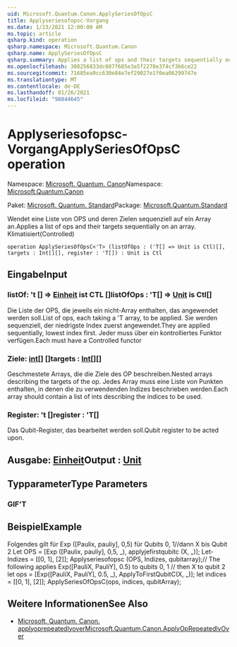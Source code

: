 ```yaml
---
uid: Microsoft.Quantum.Canon.ApplySeriesOfOpsC
title: Applyseriesofopsc-Vorgang
ms.date: 1/23/2021 12:00:00 AM
ms.topic: article
qsharp.kind: operation
qsharp.namespace: Microsoft.Quantum.Canon
qsharp.name: ApplySeriesOfOpsC
qsharp.summary: Applies a list of ops and their targets sequentially on an array. (Controlled)
ms.openlocfilehash: 308256833dc607f685e3a5f2278e374cf3b6ce22
ms.sourcegitcommit: 71605ea9cc630e84e7ef29027e1f0ea06299747e
ms.translationtype: MT
ms.contentlocale: de-DE
ms.lasthandoff: 01/26/2021
ms.locfileid: "98844645"
---
```

# <a name="applyseriesofopsc-operation"></a><span data-ttu-id="35545-102">Applyseriesofopsc-Vorgang</span><span class="sxs-lookup"><span data-stu-id="35545-102">ApplySeriesOfOpsC operation</span></span>

<span data-ttu-id="35545-103">Namespace: [Microsoft. Quantum. Canon](xref:Microsoft.Quantum.Canon)</span><span class="sxs-lookup"><span data-stu-id="35545-103">Namespace: [Microsoft.Quantum.Canon](xref:Microsoft.Quantum.Canon)</span></span>

<span data-ttu-id="35545-104">Paket: [Microsoft. Quantum. Standard](https://nuget.org/packages/Microsoft.Quantum.Standard)</span><span class="sxs-lookup"><span data-stu-id="35545-104">Package: [Microsoft.Quantum.Standard](https://nuget.org/packages/Microsoft.Quantum.Standard)</span></span>


<span data-ttu-id="35545-105">Wendet eine Liste von OPS und deren Zielen sequenziell auf ein Array an.</span><span class="sxs-lookup"><span data-stu-id="35545-105">Applies a list of ops and their targets sequentially on an array.</span></span> <span data-ttu-id="35545-106">Klimatisiert</span><span class="sxs-lookup"><span data-stu-id="35545-106">(Controlled)</span></span>

```qsharp
operation ApplySeriesOfOpsC<'T> (listOfOps : ('T[] => Unit is Ctl)[], targets : Int[][], register : 'T[]) : Unit is Ctl
```


## <a name="input"></a><span data-ttu-id="35545-107">Eingabe</span><span class="sxs-lookup"><span data-stu-id="35545-107">Input</span></span>

### <a name="listofops--t--unit--is-ctl"></a><span data-ttu-id="35545-108">listOf: 't [] => [Einheit](xref:microsoft.quantum.lang-ref.unit)  ist CTL []</span><span class="sxs-lookup"><span data-stu-id="35545-108">listOfOps : 'T[] => [Unit](xref:microsoft.quantum.lang-ref.unit)  is Ctl[]</span></span>

<span data-ttu-id="35545-109">Die Liste der OPS, die jeweils ein nicht-Array enthalten, das angewendet werden soll.</span><span class="sxs-lookup"><span data-stu-id="35545-109">List of ops, each taking a 'T array, to be applied.</span></span> <span data-ttu-id="35545-110">Sie werden sequenziell, der niedrigste Index zuerst angewendet.</span><span class="sxs-lookup"><span data-stu-id="35545-110">They are applied sequentially, lowest index first.</span></span>
<span data-ttu-id="35545-111">Jeder muss über ein kontrolliertes Funktor verfügen.</span><span class="sxs-lookup"><span data-stu-id="35545-111">Each must have a Controlled functor</span></span>


### <a name="targets--int"></a><span data-ttu-id="35545-112">Ziele: [int](xref:microsoft.quantum.lang-ref.int)[] []</span><span class="sxs-lookup"><span data-stu-id="35545-112">targets : [Int](xref:microsoft.quantum.lang-ref.int)[][]</span></span>

<span data-ttu-id="35545-113">Geschmestete Arrays, die die Ziele des OP beschreiben.</span><span class="sxs-lookup"><span data-stu-id="35545-113">Nested arrays describing the targets of the op.</span></span> <span data-ttu-id="35545-114">Jedes Array muss eine Liste von Punkten enthalten, in denen die zu verwendenden Indizes beschrieben werden.</span><span class="sxs-lookup"><span data-stu-id="35545-114">Each array should contain a list of ints describing the indices to be used.</span></span>


### <a name="register--t"></a><span data-ttu-id="35545-115">Register: 't []</span><span class="sxs-lookup"><span data-stu-id="35545-115">register : 'T[]</span></span>

<span data-ttu-id="35545-116">Das Qubit-Register, das bearbeitet werden soll.</span><span class="sxs-lookup"><span data-stu-id="35545-116">Qubit register to be acted upon.</span></span>



## <a name="output--unit"></a><span data-ttu-id="35545-117">Ausgabe: [Einheit](xref:microsoft.quantum.lang-ref.unit)</span><span class="sxs-lookup"><span data-stu-id="35545-117">Output : [Unit](xref:microsoft.quantum.lang-ref.unit)</span></span>



## <a name="type-parameters"></a><span data-ttu-id="35545-118">Typparameter</span><span class="sxs-lookup"><span data-stu-id="35545-118">Type Parameters</span></span>

### <a name="t"></a><span data-ttu-id="35545-119">GIF</span><span class="sxs-lookup"><span data-stu-id="35545-119">'T</span></span>



## <a name="example"></a><span data-ttu-id="35545-120">Beispiel</span><span class="sxs-lookup"><span data-stu-id="35545-120">Example</span></span>

<span data-ttu-id="35545-121">Folgendes gilt für Exp ([Paulix, pauliy], 0,5) für Qubits 0, 1//dann X bis Qubit 2 Let OPS = [Exp ([Paulix, pauliy], 0,5, _), applyjefirstqubitc (X, _)]; Let-Indizes = [[0, 1], [2]]; Applyseriesofopsc (OPS, Indizes, qubitarray);</span><span class="sxs-lookup"><span data-stu-id="35545-121">// The following applies Exp([PauliX, PauliY], 0.5) to qubits 0, 1 // then X to qubit 2 let ops = [Exp([PauliX, PauliY], 0.5, _), ApplyToFirstQubitC(X, _)]; let indices = [[0, 1], [2]]; ApplySeriesOfOpsC(ops, indices, qubitArray);</span></span>

## <a name="see-also"></a><span data-ttu-id="35545-122">Weitere Informationen</span><span class="sxs-lookup"><span data-stu-id="35545-122">See Also</span></span>

- [<span data-ttu-id="35545-123">Microsoft. Quantum. Canon. applyoprepeatedlyover</span><span class="sxs-lookup"><span data-stu-id="35545-123">Microsoft.Quantum.Canon.ApplyOpRepeatedlyOver</span></span>](xref:Microsoft.Quantum.Canon.ApplyOpRepeatedlyOver)